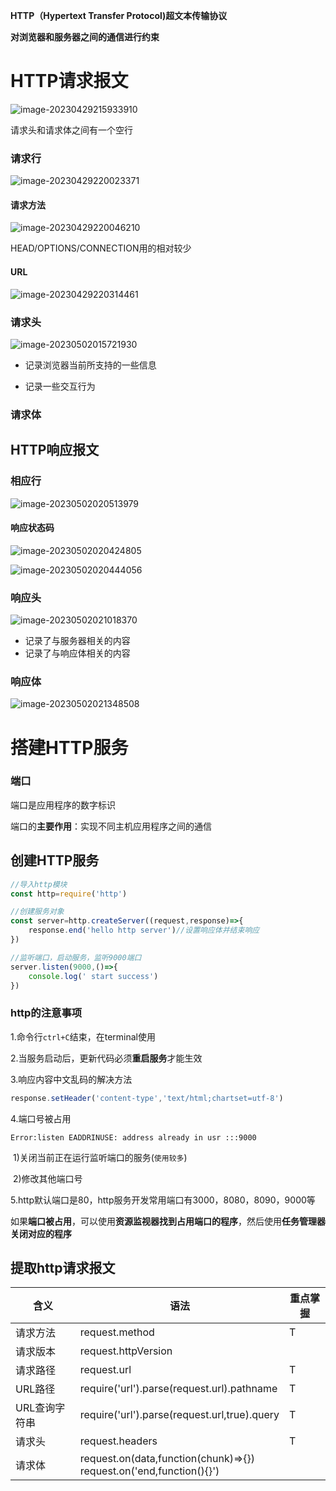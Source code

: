 **HTTP（Hypertext Transfer Protocol)超文本传输协议**

**对浏览器和服务器之间的通信进行约束**

# HTTP请求报文

![image-20230429215933910](C:\Users\QJD\AppData\Roaming\Typora\typora-user-images\image-20230429215933910.png)

请求头和请求体之间有一个空行



### 请求行

![image-20230429220023371](C:\Users\QJD\AppData\Roaming\Typora\typora-user-images\image-20230429220023371.png)

#### **请求方法**

![image-20230429220046210](C:\Users\QJD\AppData\Roaming\Typora\typora-user-images\image-20230429220046210.png)

HEAD/OPTIONS/CONNECTION用的相对较少

#### URL

![image-20230429220314461](C:\Users\QJD\AppData\Roaming\Typora\typora-user-images\image-20230429220314461.png)

### 请求头

![image-20230502015721930](C:\Users\QJD\AppData\Roaming\Typora\typora-user-images\image-20230502015721930.png)

- 记录浏览器当前所支持的一些信息

- 记录一些交互行为

### 请求体

## HTTP响应报文

### 相应行

![image-20230502020513979](C:\Users\QJD\AppData\Roaming\Typora\typora-user-images\image-20230502020513979.png)

#### 响应状态码

![image-20230502020424805](C:\Users\QJD\AppData\Roaming\Typora\typora-user-images\image-20230502020424805.png)

![image-20230502020444056](C:\Users\QJD\AppData\Roaming\Typora\typora-user-images\image-20230502020444056.png)

### 响应头

![image-20230502021018370](C:\Users\QJD\AppData\Roaming\Typora\typora-user-images\image-20230502021018370.png)

- 记录了与服务器相关的内容
- 记录了与响应体相关的内容

### 响应体

![image-20230502021348508](C:\Users\QJD\AppData\Roaming\Typora\typora-user-images\image-20230502021348508.png)

# 搭建HTTP服务

### 端口

端口是应用程序的数字标识

端口的**主要作用**：实现不同主机应用程序之间的通信

## 创建HTTP服务

```js
//导入http模块
const http=require('http')

//创建服务对象
const server=http.createServer((request,response)=>{
    response.end('hello http server')//设置响应体并结束响应
})

//监听端口，启动服务，监听9000端口
server.listen(9000,()=>{
	console.log(' start success')
})
```

### http的注意事项

1.命令行`ctrl+C`结束，在terminal使用

2.当服务启动后，更新代码必须**重启服务**才能生效

3.响应内容中文乱码的解决方法

```js
response.setHeader('content-type','text/html;chartset=utf-8')
```

4.端口号被占用

`Error:listen EADDRINUSE: address already in usr :::9000`

​	1)关闭当前正在运行监听端口的服务(`使用较多`)

​	2)修改其他端口号

5.http默认端口是80，http服务开发常用端口有3000，8080，8090，9000等

如果**端口被占用**，可以使用**资源监视器找到占用端口的程序**，然后使用**任务管理器关闭对应的程序**

## 提取http请求报文

| 含义          | 语法                                                         | 重点掌握 |
| ------------- | ------------------------------------------------------------ | -------- |
| 请求方法      | request.method                                               | T        |
| 请求版本      | request.httpVersion                                          |          |
| 请求路径      | request.url                                                  | T        |
| URL路径       | require('url').parse(request.url).pathname                   | T        |
| URL查询字符串 | require('url').parse(request.url,true).query                 | T        |
| 请求头        | request.headers                                              | T        |
| 请求体        | request.on(data,function(chunk)=>{})<br />request.on('end,function(){}') |          |

